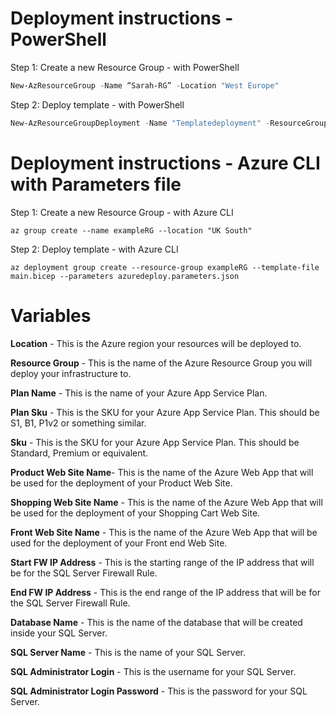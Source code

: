 # Deployment instructions - PowerShell

Step 1: Create a new Resource Group - with PowerShell

```powershell
New-AzResourceGroup -Name “Sarah-RG” -Location "West Europe"
```

Step 2: Deploy template - with PowerShell

```powershell
New-AzResourceGroupDeployment -Name "Templatedeployment" -ResourceGroupName "Sarah-RG" -TemplateFile main.bicep -planName "petshop-appplan" -planSku S1 -sku Standard -productwebSiteName "product-webapp" -shoppingwebSiteName "shopping-webapp" -frontwebSiteName "petshop-frontend-webapp" -startFWIpAddress "127.0.0.1" -endFWIpAddress "127.0.0.1" -databaseName "petshop-db" -sqlServerName "petshop-sql" -sqlAdministratorLogin "petshopowner" -sqlAdministratorLoginPassword "Password123a%12"
```

# Deployment instructions - Azure CLI with Parameters file

Step 1: Create a new Resource Group - with Azure CLI

```cli
az group create --name exampleRG --location "UK South"
```

Step 2: Deploy template - with Azure CLI

```cli
az deployment group create --resource-group exampleRG --template-file main.bicep --parameters azuredeploy.parameters.json
```


# Variables 
**Location** - This is the Azure region your resources will be deployed to.

**Resource Group** - This is the name of the Azure Resource Group you will deploy your infrastructure to.

**Plan Name** - This is the name of your Azure App Service Plan.

**Plan Sku** - This is the SKU for your Azure App Service Plan.  This should be S1, B1, P1v2 or something similar. 

**Sku** - This is the SKU for your Azure App Service Plan.  This should be Standard, Premium or equivalent. 

**Product Web Site Name**- This is the name of the Azure Web App that will be used for the deployment of your Product Web Site.

**Shopping Web Site Name** - This is the name of the Azure Web App that will be used for the deployment of your Shopping Cart Web Site.

**Front Web Site Name** - This is the name of the Azure Web App that will be used for the deployment of your Front end Web Site.

**Start FW IP Address** - This is the starting range of the IP address that will be for the SQL Server Firewall Rule.

**End FW IP Address** - This is the end range of the IP address that will be for the SQL Server Firewall Rule.

**Database Name** - This is the name of the database that will be created inside your SQL Server.

**SQL Server Name** - This is the name of your SQL Server.

**SQL Administrator Login** - This is the username for your SQL Server.

**SQL Administrator Login Password** - This is the password for your SQL Server.
